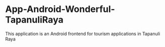 # App-Android-Wonderful-TapanuliRaya
This application is an Android frontend for tourism applications in Tapanuli Raya

